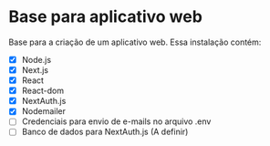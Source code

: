 # Base para aplicativo web
Base para a criação de um aplicativo web. Essa instalação contém:

- [x] Node.js
- [x] Next.js
- [x] React
- [x] React-dom
- [x] NextAuth.js
- [x] Nodemailer
- [ ] Credenciais para envio de e-mails no arquivo .env
- [ ] Banco de dados para NextAuth.js (A definir)
